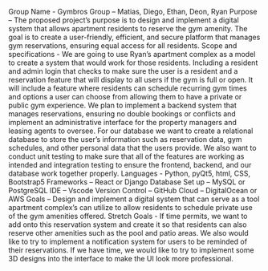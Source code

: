 Group Name - Gymbros
Group – Matias, Diego, Ethan, Deon, Ryan
Purpose – The proposed project’s purpose is to design and implement a digital system that allows apartment residents to reserve the gym amenity. The goal is to create a user-friendly, efficient, and secure platform that manages gym reservations, ensuring equal access for all residents.
Scope and specifications - We are going to use Ryan’s apartment complex as a model to create a system that would work for those residents. Including a resident and admin login that checks to make sure the user is a resident and a reservation feature that will display to all users if the gym is full or open. It will include a feature where residents can schedule recurring gym times and options a user can choose from allowing them to have a private or public gym experience. We plan to implement a backend system that manages reservations, ensuring no double bookings or conflicts and implement an administrative interface for the property managers and leasing agents to oversee. For our database we want to create a relational database to store the user’s information such as reservation data, gym schedules, and other personal data that the users provide. We also want to conduct unit testing to make sure that all of the features are working as intended and integration testing to ensure the frontend, backend, and our database work together properly.
Languages - Python, pyQt5, html, CSS, Bootstrap5 Frameworks – React or Django Database Set up – MySQL or PostgreSQL IDE – Vscode Version Control – GitHub Cloud – DigitalOcean or AWS
Goals – Design and implement a digital system that can serve as a tool apartment complex’s can utilize to allow residents to schedule private use of the gym amenities offered.
Stretch Goals - If time permits, we want to add onto this reservation system and create it so that residents can also reserve other amenities such as the pool and patio areas. We also would like to try to implement a notification system for users to be reminded of their reservations. If we have time, we would like to try to implement some 3D designs into the interface to make the UI look more professional.
